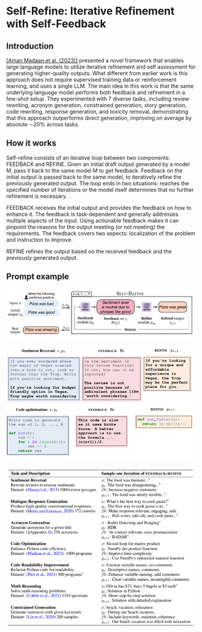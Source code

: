 # Self-Refine: Iterative Refinement with Self-Feedback



## Introduction

[\[Aman Madaan et al. (2023)\]](https://arxiv.org/abs/2303.17651) presented a novel framework that enables large language models to utilize iterative refinement and self assessment for generating higher-quality outputs. What different from earlier work is this approach does not require supervised training data or reinforcement learning, and uses a single LLM. The main idea in this work is that the same underlying language model performs both feedback and refinement in a few-shot setup. They experimented with 7 diverse tasks, including review rewriting, acronym generation, constrained generation, story generation, code rewriting, response generation, and toxicity removal, demonstrating that this approach outperforms direct generation, improving on average by absolute ∼20% across tasks.

## How it works

Self-refine consists of an iterative loop between two components: FEEDBACK and REFINE. Given an initial draft output generated by a model M, pass it back to the same model M to get feedback. Feedback on the initial output is passed back to the same model, to iteratively refine the previously generated output. The loop ends in two situations: reaches the specified number of iterations or  the model itself determines that no further refinement is necessary.

FEEDBACK receives the initial output and provides the feedback on how to enhance it. The feedback is task-dependent and generally addresses multiple aspects of the input. Using actionable feedback makes it can pinpoint the reasons for the output meeting (or not meeting) the requirements. The feedback covers two aspects: localization of the problem and instruction to improve.

REFINE refines the output based on the received feedback and the previously generated output. 

## Prompt example

![](./095927.png)

![](./101823.png)

![](./102700.png)

